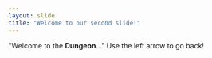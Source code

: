 ```yaml
---
layout: slide
title: "Welcome to our second slide!"
---
```

"Welcome to the **Dungeon**..."
Use the left arrow to go back!
